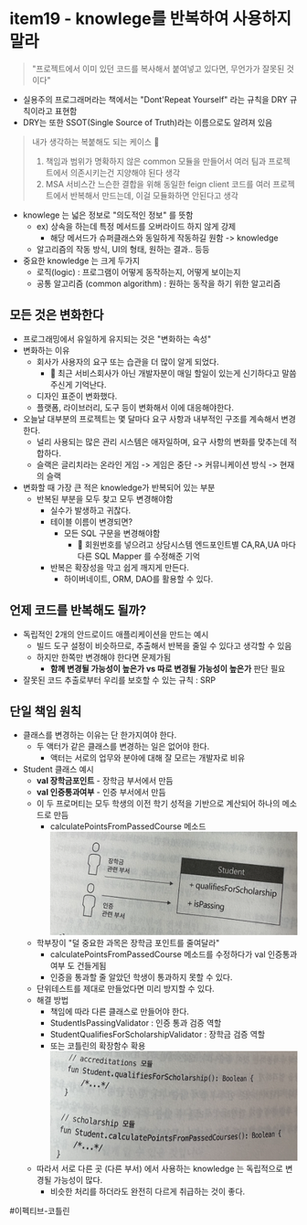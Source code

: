 # item19 - knowlege를 반복하여 사용하지 말라

> "프로젝트에서 이미 있던 코드를 복사해서 붙여넣고 있다면, 무언가가 잘못된 것이다"

* 실용주의 프로그래머라는 책에서는 "Dont'Repeat Yourself" 라는 규칙을 DRY 규칙이라고 표현함
* DRY는 또한 SSOT(Single Source of Truth)라는 이름으로도 알려져 있음



> 내가 생각하는 복붙해도 되는 케이스 🤔
> 1. 책임과 범위가 명확하지 않은 common 모듈을 만들어서 여러 팀과 프로젝트에서 의존시키는건 지양해야 된다 생각
> 2. MSA 서비스간 느슨한 결합을 위해 동일한 feign client 코드를 여러 프로젝트에서 반복해서 만드는데, 이걸 모듈화하면 안된다고 생각

* knowlege 는 넓은 정보로 "의도적인 정보" 를 뜻함
  * ex) 상속을 하는데 특정 메서드를 오버라이드 하지 않게 강제
    * 해당 메서드가 슈퍼클래스와 동일하게 작동하길 원함 -> knowledge
  * 알고리즘의 작동 방식, UI의 형태, 원하는 결과.. 등등
* 중요한 knowledge 는 크게 두가지
  * 로직(logic) : 프로그램이 어떻게 동작하는지, 어떻게 보이는지
  * 공통 알고리즘 (common algorithm) : 원하는 동작을 하기 위한 알고리즘

## 모든 것은 변화한다

* 프로그래밍에서 유일하게 유지되는 것은 "변화하는 속성"
* 변화하는 이유
  * 회사가 사용자의 요구 또는 습관을 더 많이 알게 되었다.
    * 🤔 최근 서비스회사가 아닌 개발자분이 매일 할일이 있는게 신기하다고 말씀 주신게 기억난다.
  * 디자인 표준이 변화했다.
  * 플랫폼, 라이브러리, 도구 등이 변화해서 이에 대응해야한다.
* 오늘날 대부분의 프로젝트는 몇 달마다 요구 사항과 내부적인 구조를 계속해서 변경한다.
  * 널리 사용되는 많은 관리 시스템은 애자일하며, 요구 사항의 변화를 맞추는데 적합하다.
  * 슬랙은 글리치라는 온라인 게임 -> 게임은 중단 -> 커뮤니케이션 방식 -> 현재의 슬랙
* 변화할 때 가장 큰 적은 knowledge가 반복되어 있는 부분
  * 반복된 부분을 모두 찾고 모두 변경해야함
    * 실수가 발생하고 귀찮다.
    * 테이블 이름이 변경되면?
      * 모든 SQL 구문을 변경해야함
        * 🤔 회원번호를 넣으려고 상담시스템 엔드포인트별 CA,RA,UA 마다 다른 SQL Mapper 를 수정해준 기억
    * 반복은 확장성을 막고 쉽게 깨지게 만든다.
      * 하이버네이트, ORM, DAO를 활용할 수 있다.

## 언제 코드를 반복해도 될까?
* 독립적인 2개의 안드로이드 애플리케이션을 만드는 예시
  * 빌드 도구 설정이 비슷하므로, 추출해서 반복을 줄일 수 있다고 생각할 수 있음
  * 하지만 한쪽만 변경해야 한다면 문제가됨
    * **함께 변경될 가능성이 높은가 vs 따로 변경될 가능성이 높은가** 판단 필요
* 잘못된 코드 추출로부터 우리를 보호할 수 있는 규칙 : SRP

## 단일 책임 원칙
* 클래스를 변경하는 이유는 단 한가지여야 한다.
  * 두 액터가 같은 클래스를 변경하는 일은 없어야 한다.
    * 액터는 서로의 업무와 분야에 대해 잘 모르는 개발자로 비유
* Student 클래스 예시
  * **val 장학금포인트** - 장학금 부서에서 만듬
  * **val 인증통과여부** - 인증 부서에서 만듬
  * 이 두 프로머티는 모두 학생의 이전 학기 성적을 기반으로 계산되어 하나의 메소드로 만듬
    * calculatePointsFromPassedCourse 메소드
      ![](item19%20-%20knowlege%EB%A5%BC%20%EB%B0%98%EB%B3%B5%ED%95%98%EC%97%AC%20%EC%82%AC%EC%9A%A9%ED%95%98%EC%A7%80%20%EB%A7%90%EB%9D%BC/image.png)<!-- {"width":432} -->
  * 학부장이 "덜 중요한 과목은 장학금 포인트를 줄여달라"
    * calculatePointsFromPassedCourse 메소드를 수정하다가 val 인증통과여부 도 건들게됨
    * 인증을 통과할 줄 알았던 학생이 통과하지 못할 수 있다.
  * 단위테스트를 제대로 만들었다면 미리 방지할 수 있다.
  * 해결 방법
    * 책임에 따라 다른 클래스로 만들어야 한다.
    * StudentIsPassingValidator : 인증 통과 검증 역할
    * StudentQualifiesForScholarshipValidator : 장학금 검증 역할
    * 또는 코틀린의 확장함수 확용![](item19%20-%20knowlege%EB%A5%BC%20%EB%B0%98%EB%B3%B5%ED%95%98%EC%97%AC%20%EC%82%AC%EC%9A%A9%ED%95%98%EC%A7%80%20%EB%A7%90%EB%9D%BC/image%202.png)<!-- {"width":442} -->
  * 따라서 서로 다른 곳 (다른 부서) 에서 사용하는 knowledge 는 독립적으로 변경될 가능성이 많다.
    * 비슷한 처리를 하더라도 완전히 다르게 취급하는 것이 좋다.

#이펙티브-코틀린